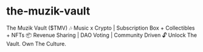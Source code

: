 # the-muzik-vault
The Muzik Vault ($TMV) 🎶 Music x Crypto | Subscription Box + Collectibles + NFTs 📦 Revenue Sharing | DAO Voting | Community Driven 🔓 Unlock The Vault. Own The Culture.
